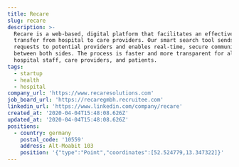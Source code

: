 ```yaml
---
title: Recare
slug: recare
description: >-
  Recare is a web-based, digital platform that facilitates an effective patient
  transfer from hospital to care providers. Our smart search tool sends targeted
  requests to potential providers and enables real-time, secure communication
  between both sides. The process is faster and more transparent for all -
  hospital staff, care providers, and patients.
tags:
  - startup
  - health
  - hospital
company_url: 'https://www.recaresolutions.com'
job_board_url: 'https://recaregmbh.recruitee.com'
linkedin_url: 'https://www.linkedin.com/company/recare'
created_at: '2020-04-04T15:48:08.626Z'
updated_at: '2020-04-04T15:48:08.626Z'
positions:
  - country: germany
    postal_code: '10559'
    address: Alt-Moabit 103
    position: '{"type":"Point","coordinates":[52.524779,13.347322]}'
---
```


